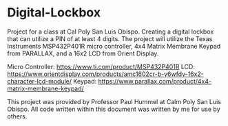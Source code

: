 # Digital-Lockbox
Project for a class at Cal Poly San Luis Obispo. Creating a digital lockbox that can utilize a PIN of at least 4 digits.
The project will utilize the Texas Instruments MSP432P401R micro controller, 4x4 Matrix Membrane Keypad from PARALLAX, and a 16x2 LCD from Orient Display.

Micro Controller: https://www.ti.com/product/MSP432P401R
LCD: https://www.orientdisplay.com/products/amc1602cr-b-y6wfdy-16x2-character-lcd-module/
Keypad: https://www.parallax.com/product/4x4-matrix-membrane-keypad/

This project was provided by Professor Paul Hummel at Calm Poly San Luis Obispo. All code written within this document was written by me for use by others.
